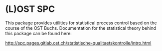 # (L)OST SPC

This package provides utilities for statistical process control based on the course
of the OST Buchs. Documentation for the statistical theory behind this package can
be found here:

<http://spc.pages.gitlab.ost.ch/statistische-qualitaetskontrolle/intro.html>
